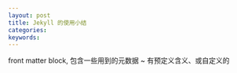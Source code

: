 ```yaml
---
layout: post
title: Jekyll 的使用小结
categories:
keywords:
---
```


front matter block, 包含一些用到的元数据 ~ 有预定义含义、或自定义的

